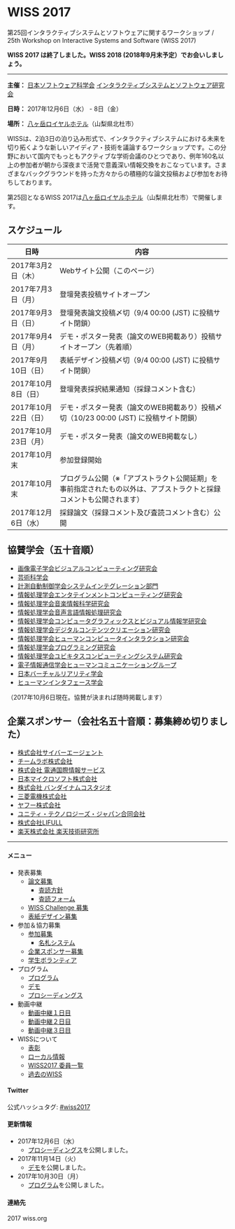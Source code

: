 # WISS 2017

第25回インタラクティブシステムとソフトウェアに関するワークショップ / 25th Workshop on Interactive Systems and Software (WISS 2017)

__WISS 2017 は終了しました。WISS 2018 (2018年9月末予定）でお会いしましょう。__

---

__主催：__ [日本ソフトウェア科学会](http://www.jssst.or.jp/) [インタラクティブシステムとソフトウェア研究会](http://www.wiss.org/)

__日時：__ 2017年12月6日（水） - 8日（金）

__場所：__ [八ヶ岳ロイヤルホテル](http://www.daiwaresort.jp/yatsugadake/)（山梨県北杜市）

WISSは、2泊3日の泊り込み形式で、インタラクティブシステムにおける未来を切り拓くような新しいアイディア・技術を議論するワークショップです。この分野において国内でもっともアクティブな学術会議のひとつであり、例年160名以上の参加者が朝から深夜まで活発で意義深い情報交換をおこなっています。さまざまなバックグラウンドを持った方々からの積極的な論文投稿および参加をお待ちしております。

第25回となるWISS 2017は[八ヶ岳ロイヤルホテル](http://www.daiwaresort.jp/yatsugadake/)（山梨県北杜市）で開催します。

## スケジュール

| 日時 | 内容 |
| --- | --- |
| 2017年3月2日（木） | Webサイト公開（このページ） |
| 2017年7月3日（月） | 登壇発表投稿サイトオープン |
| 2017年9月3日（日） | 登壇発表論文投稿〆切（9/4 00:00 (JST) に投稿サイト閉鎖） |
| 2017年9月4日（月） | デモ・ポスター発表（論文のWEB掲載あり）投稿サイトオープン（先着順） |
| 2017年9月10日（日） | 表紙デザイン投稿〆切（9/4 00:00 (JST) に投稿サイト閉鎖） |
| 2017年10月8日（日） | 登壇発表採択結果通知（採録コメント含む） |
| 2017年10月22日（日） | デモ・ポスター発表（論文のWEB掲載あり）投稿〆切（10/23 00:00 (JST) に投稿サイト閉鎖） |
| 2017年10月23日（月） | デモ・ポスター発表（論文のWEB掲載なし） |
| 2017年10月末 | 参加登録開始 |
| 2017年10月末 | プログラム公開（※「アブストラクト公開延期」を事前指定されたもの以外は、アブストラクトと採録コメントも公開されます） |
| 2017年12月6日（水） | 採録論文（採録コメント及び査読コメント含む）公開 |

## 協賛学会（五十音順）

-   [画像電子学会ビジュアルコンピューティング研究会](http://www2.teu.ac.jp/clab/vc/)
-   [芸術科学会](http://art-science.org/)
-   [計測自動制御学会システムインテグレーション部門](http://www.sice.or.jp/~si-div/)
-   [情報処理学会エンタテインメントコンピューティング研究会](http://www.entcomp.org/sig/)
-   [情報処理学会音楽情報科学研究会](http://www.sigmus.jp/)
-   [情報処理学会音声言語情報処理研究会](http://www.sig-slp.jp/)
-   [情報処理学会コンピュータグラフィックスとビジュアル情報学研究会](http://cgvi.jp/)
-   [情報処理学会デジタルコンテンツクリエーション研究会](http://www.ogawa-lab.org/sigdcc/)
-   [情報処理学会ヒューマンコンピュータインタラクション研究会](http://www.sighci.jp/)
-   [情報処理学会プログラミング研究会](http://www.ipsj.or.jp/sig/pro/)
-   [情報処理学会ユビキタスコンピューティングシステム研究会](http://www.mkg.sfc.keio.ac.jp/UBI/)
-   [電子情報通信学会ヒューマンコミュニケーショングループ](http://www.ieice.org/hcg/jpn/)
-   [日本バーチャルリアリティ学会](http://www.vrsj.org/)
-   [ヒューマンインタフェース学会](http://www.his.gr.jp/)

（2017年10月6日現在。協賛が決まれば随時掲載します）

## 企業スポンサー（会社名五十音順：募集締め切りました）

-   [株式会社サイバーエージェント](https://www.cyberagent.co.jp/)
-   [チームラボ株式会社](http://team-lab.com/)
-   [株式会社 電通国際情報サービス](http://www.isid.co.jp/)
-   [日本マイクロソフト株式会社](https://www.microsoft.com/ja-jp/)
-   [株式会社 バンダイナムコスタジオ](http://www.bandainamcostudios.com/)
-   [三菱電機株式会社](http://www.mitsubishielectric.co.jp/)
-   [ヤフー株式会社](https://about.yahoo.co.jp/)
-   [ユニティ・テクノロジーズ・ジャパン合同会社](https://unity3d.com/jp/)
-   [株式会社LIFULL](http://lifull.com/)
-   [楽天株式会社 楽天技術研究所](http://rit.rakuten.co.jp/)

---

#### メニュー

- 発表募集
  - [論文募集](https://www.wiss.org/WISS2017/CFP.html)
    - [査読方針](https://www.wiss.org/WISS2017/review_policy.html)
    - [査読フォーム](https://www.wiss.org/WISS2017/review_form.html)
  - [WISS Challenge 募集](https://www.wiss.org/WISS2017/WISS_Challenge.html)
  - [表紙デザイン募集](https://www.wiss.org/WISS2017/DesignCompetition.html)
- 参加＆協力募集
  - [参加募集](https://www.wiss.org/WISS2017/Registration.html)
    - [名札システム](https://www.wiss.org/WISS2017/Namecard.html)
  - [企業スポンサー募集](https://www.wiss.org/WISS2017/Sponsorship.html)
  - [学生ボランティア](https://www.wiss.org/WISS2017/StudentVolunteer.html)
- プログラム
  - [プログラム](https://www.wiss.org/WISS2017/Program.html)
  - [デモ](https://www.wiss.org/WISS2017/Demo.html)
  - [プロシーディングス](http://www.wiss.org/WISS2017Proceedings/)
- 動画中継
  - [動画中継１日目](https://www.youtube.com/watch?v=qo3IxAdIi4o)
  - [動画中継２日目](https://www.youtube.com/watch?v=tTtZ_Pso_Dg)
  - [動画中継３日目](https://www.youtube.com/watch?v=g5GZVoHkflQ)
- WISSについて
  - [表彰](https://www.wiss.org/WISS2017/Awards.html)
  - [ローカル情報](https://www.wiss.org/WISS2017/LocalInfo.html)
  - [WISS2017 委員一覧](https://www.wiss.org/WISS2017/CommitteeMember.html)
  - [過去のWISS](https://www.wiss.org/WISS2017/PastWorkshops.html)

#### Twitter

公式ハッシュタグ: [#wiss2017](https://twitter.com/search?q=%23wiss2017)

#### 更新情報

- 2017年12月6日（水）
  - [プロシーディングス](http://www.wiss.org/WISS2017Proceedings/)を公開しました。
- 2017年11月14日（火）
  - [デモ](https://www.wiss.org/WISS2017/Demo.html)を公開しました。
- 2017年10月30日（月）
  - [プログラム](https://www.wiss.org/WISS2017/Program.html)を公開しました。

#### 連絡先

2017 <at> wiss.org
